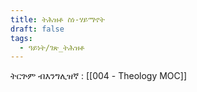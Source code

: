 ```yaml
---
title: ትሕዝቶ ስነ-ሃይማኖት
draft: false
tags:
  - ዓይነት/ገጽ_ትሕዝቶ
---
```

ትርጕም ብእንግሊዝኛ : [[004 - Theology MOC]]